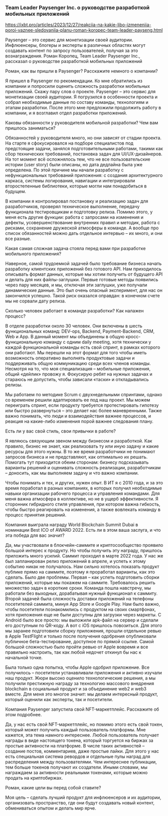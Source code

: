 ### Team Leader Paysenger Inc. о руководстве разработкой мобильных приложений
https://ixbt.pro/articles/2023/12/27/reakciia-na-kakie-libo-izmeneniia-poroi-vaznee-sledovaniia-planu-roman-koropec-team-leader-payseng.html

Paysenger – это сервис для монетизации своей аудитории. Инфлюенсеры, блогеры и эксперты в различных областях могут создавать контент по запросу пользователей, получая за это вознаграждения. Роман Коропец, Team Leader Paysenger Inc., рассказал о руководстве разработкой мобильных приложений

Роман, как вы пришли в Paysenger? Расскажите немного о компании?

Я пришел в Paysenger по рекомендации. Ко мне обратились из компании и попросили оценить сложность разработки мобильных приложений. Скажу пару слов о проекте. Paysenger – это сервис для монетизации своей аудитории. Я погрузился в особенности проекта и собрал необходимые данные по составу команды, технологиям и этапам разработки. После этого мне предложили продолжить работу в компании, и я возглавил отдел разработки приложений.


Каковы обязанности у руководителя мобильной разработки? Чем вам пришлось заниматься?

Обязанностей у руководителя много, но они зависят от стадии проекта. На старте я сфокусировался на подборе специалистов под предстоящие задачи, занялся подготовительными работами, такими как сбор технических требований, постановка задач для UI/UX-дизайнеров. На тот момент всё осложнялось тем, что не все пользовательские истории (user story) были описаны, но дата дедлайна была уже определена. По этой причине мы начали разработку с нефункциональных требований приложения: с создания архитектурного каркаса, системы логирования, навигации и интегрировали второстепенные библиотеки, которые могли нам понадобиться в будущем.

В компании я контролировал постановку и реализацию задач для разработчиков, проверял техническое выполнение, передачу функционала тестировщикам и подготовку релиза. Помимо этого, у меня есть другие функции: работа с запросами на изменения и дефекты, усовершенствование внутренних правил и методик, работа с рисками, сохранение дружеской атмосферы в команде. А вообще про список обязанностей можно дать отдельное интервью – их много, и они все разные.

Какая самая сложная задача стояла перед вами при разработке мобильного приложения?

Наверное, самой трудоемкой задачей было требование бизнеса начать разработку клиентских приложений без готового API. Нам приходилось описывать формат данных, которые мы хотим получить от будущего API и делать для них файлы-заглушки. Первые готовые методы появились через пару месяцев, и мы, отключая эти заглушки, уже получали динамические данные. Это был очень опасный эксперимент, для нас он закончился успешно. Такой риск оказался оправдан: в конечном счете мы не сорвали дату релиза.

Сколько человек работает в команде разработки? Как налажен процесс?

В отделе разработки около 30 человек. Они включены в шесть функциональных команд: DEV-ops, Backend, Payment-Backend, CRM, Web и App. В данный момент мы объединены в общую кросс-функциональную команду с одним daily meeting, хотя технически у каждой функциональной команды есть свой спринт, в рамках которого они работают. Мы перешли на этот формат для того чтобы иметь возможность оперативно выполнять продуктовые задачи и поддерживать общую коммуникацию среди всех членов команды. Несмотря на то, что моя специализация – мобильные приложения, общий «дейлик» провожу я. Фокусирую ребят на нужных задачах и стараюсь не допустить, чтобы зависали «таски» и откладывались релизы.

Мы работаем по методике Scrum с двухнедельными спринтами, однако со временем решили адаптировать ее под наш проект. Мы можем переиграть спринт, если продукту требуется протестировать гипотезу или быстро развернуться – это делает нас более маневренными. Также важно понимать, что люди и взаимодействия важнее процессов, и реакция на какие-либо изменения порой важнее следования плану.

Есть ли у вас свой стиль, свои привычки в работе?

Я являюсь связующим звеном между бизнесом и разработкой. Как правило, бизнес не знает, как реализовать ту или иную задачу и какие ресурсы для этого нужны. В то же время разработчики не понимают запросов бизнеса и не представляют, как оптимально их решать. Помогать тут приходится обеим сторонам: бизнесу подсказывать варианты решений и оценивать сложность реализации, разработчикам – доносить, как мы выполняем задачу и что важно компании.

Чтобы понимать и тех, и других, нужен опыт. В ИТ я с 2010 года, и за это время поработал в разных компаниях, в которых получил необходимые навыки организации рабочего процесса и управления командами. Для меня важна атмосфера в коллективе, но не в ущерб эффективности. Я сторонник гибридного стиля управления, при котором важна гибкость, чтобы быстро реагировать на изменения, а также вовлекать команду в процесс принятия решений.

Компания выиграла награду World Blockchain Summit Dubai в номинации Best ICO of AWARD 2022. Есть ли в этом ваша заслуга, и что эта победа для вас значит?

Да, мы участвовали в блокчейн-саммите и криптосообщество проявило большой интерес к продукту. Но чтобы получить эту награду, пришлось приложить много усилий. Саммит проходил в марте 2022 года. У нас же был запланирован релиз приложений в апреле, и успеть к этому событию никак не получалось. Нам сильно хотелось показать продукт публике прямо на саммите, поэтому я проработал варианты, как это сделать. Было две проблемы. Первая – как успеть подготовить сборки приложений, которые мы покажем на саммите. Требовалось решить множество задач в короткие сроки. Команда пошла навстречу, мы работали без выходных, дорабатывая нужный функционал к саммиту. Второй задачей была сложность доставки приложений на телефоны посетителей  саммита, минуя App Store и Google Play. Нам было важно, чтобы посетители познакомились с продуктом на своих смартфонах, хотя приложения еще не были доступны для загрузки через маркеты. С Android было все просто: мы выложили apk-файл на сервер и сделали его доступным по QR-коду. А вот с iOS пришлось повозиться. Для этого мы заранее подготовили сборку приложения, прошли отдельное ревью в Apple TestFlight и только после получения одобрения опубликовали публичное бета-тестирование, доступное по прямой ссылке. Самой большой сложностью было пройти ревью от Apple вовремя и все правильно настроить, так как любой недочет откинул бы нас к начальной точке.

Была только одна попытка, чтобы Apple одобрил приложение. Все получилось – посетители устанавливали приложения и активно изучали наш продукт. Жюри высоко оценило технологические решения, а мы получили престижную награду за технологию массового внедрения blockchain в социальный продукт и за объединение web2 и web3 вместе. Для меня это многое значит: мы делаем интересный продукт, который оценили как эксперты, так и посетители.

Компания Paysenger запустила свой NFT-маркетплейс. Расскажите об этом подробнее.

Да, у нас есть свой NFT-маркетплейс, но помимо этого есть свой токен, который может получить каждый пользователь платформы. Мне кажется, эта тема намного интереснее. Любой пользователь получает награды в виде настоящего токена, который торгуется на биржах за простые активности на платформе. В числе таких активностей – создание постов, комментариев, даже простые лайки. Для этого у нас есть специальная система ревордов и отдельные пулы наград для распределения между пользователями. Чем интереснее публикации, тем больше токенов получают их создатели. Иными словами, мы награждаем за активности реальными токенами, которые можно продать на криптобиржах.

Роман, какие цели вы перед собой ставите?

Моя цель – сделать лучший продукт для инфлюенсеров и их аудитории, организовать пространство, где они будут создавать новый контент, обмениваться опытом и делать мир ярче.





